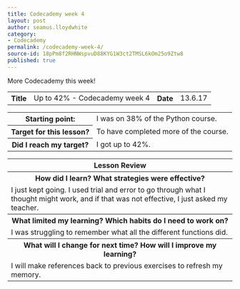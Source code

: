 ```yaml
---
title: Codecademy week 4
layout: post
author: seamus.lloydwhite
category:
- Codecademy
permalink: /codecademy-week-4/
source-id: 18pPm8f2RHNWspvuD88KYG1W3ct2TMSL6kOm25o9Ztw8
published: true
---
```

More Codecademy this week!

<table>
  <tr>
    <th>Title</th>
    <td>Up to 42% - Codecademy week 4</td>
    <th>Date</th>
    <td>13.6.17</td>
  </tr>
</table>


<table>
  <tr>
    <th>Starting point:</th>
    <td>I was on 38% of the Python course.</td>
  </tr>
  <tr>
    <th>Target for this lesson?</th>
    <td>To have completed more of the course.</td>
  </tr>
  <tr>
    <th>Did I reach my target? </th>
    <td>I got up to 42%.</td>
  </tr>
</table>


<table>
  <tr>
    <th>Lesson Review</th>
  </tr>
  <tr>
    <th>How did I learn? What strategies were effective? </th>
  </tr>
  <tr>
    <td>I just kept going. I used trial and error to go through what I thought might work, and if that was not effective, I just asked my teacher.</td>
  </tr>
  <tr>
    <th>What limited my learning? Which habits do I need to work on? </th>
  </tr>
  <tr>
    <td>I was struggling to remember what all the different functions did.</td>
  </tr>
  <tr>
    <th>What will I change for next time? How will I improve my learning?</th>
  </tr>
  <tr>
    <td>I will make references back to previous exercises to refresh my memory.</td>
  </tr>
</table>

<html>
<body>
<img src="https://goo.gl/k4IzCV" style="width:1px;height:1px;">
</body>
</html>

